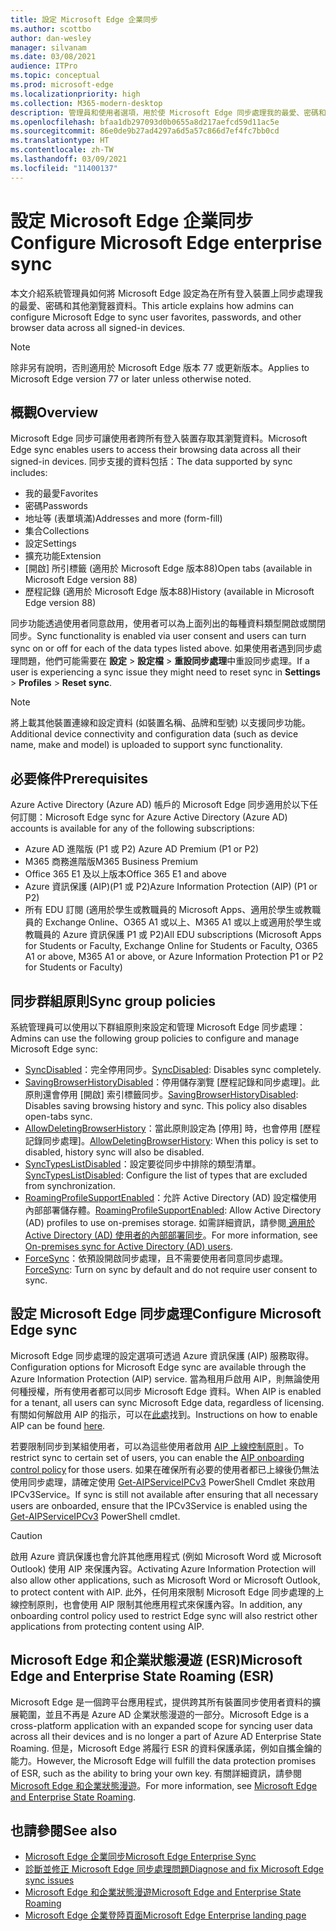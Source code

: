 ```yaml
---
title: 設定 Microsoft Edge 企業同步
ms.author: scottbo
author: dan-wesley
manager: silvanam
ms.date: 03/08/2021
audience: ITPro
ms.topic: conceptual
ms.prod: microsoft-edge
ms.localizationpriority: high
ms.collection: M365-modern-desktop
description: 管理員和使用者選項，用於使 Microsoft Edge 同步處理我的最愛、密碼和其他瀏覽器資料。
ms.openlocfilehash: bfaa1db297093d0b0655a8d217aefcd59d11ac5e
ms.sourcegitcommit: 86e0de9b27ad4297a6d5a57c866d7ef4fc7bb0cd
ms.translationtype: HT
ms.contentlocale: zh-TW
ms.lasthandoff: 03/09/2021
ms.locfileid: "11400137"
---
```

# <a name="configure-microsoft-edge-enterprise-sync"></a><span data-ttu-id="20f13-103">設定 Microsoft Edge 企業同步</span><span class="sxs-lookup"><span data-stu-id="20f13-103">Configure Microsoft Edge enterprise sync</span></span>

<span data-ttu-id="20f13-104">本文介紹系統管理員如何將 Microsoft Edge 設定為在所有登入裝置上同步處理我的最愛、密碼和其他瀏覽器資料。</span><span class="sxs-lookup"><span data-stu-id="20f13-104">This article explains how admins can configure Microsoft Edge to sync user favorites, passwords, and other browser data across all signed-in devices.</span></span>

> [!NOTE]
> <span data-ttu-id="20f13-105">除非另有說明，否則適用於 Microsoft Edge 版本 77 或更新版本。</span><span class="sxs-lookup"><span data-stu-id="20f13-105">Applies to Microsoft Edge version 77 or later unless otherwise noted.</span></span>

## <a name="overview"></a><span data-ttu-id="20f13-106">概觀</span><span class="sxs-lookup"><span data-stu-id="20f13-106">Overview</span></span>

<span data-ttu-id="20f13-107">Microsoft Edge 同步可讓使用者跨所有登入裝置存取其瀏覽資料。</span><span class="sxs-lookup"><span data-stu-id="20f13-107">Microsoft Edge sync enables users to access their browsing data across all their signed-in devices.</span></span> <span data-ttu-id="20f13-108">同步支援的資料包括：</span><span class="sxs-lookup"><span data-stu-id="20f13-108">The data supported by sync includes:</span></span>

- <span data-ttu-id="20f13-109">我的最愛</span><span class="sxs-lookup"><span data-stu-id="20f13-109">Favorites</span></span>
- <span data-ttu-id="20f13-110">密碼</span><span class="sxs-lookup"><span data-stu-id="20f13-110">Passwords</span></span>
- <span data-ttu-id="20f13-111">地址等 (表單填滿)</span><span class="sxs-lookup"><span data-stu-id="20f13-111">Addresses and more (form-fill)</span></span>
- <span data-ttu-id="20f13-112">集合</span><span class="sxs-lookup"><span data-stu-id="20f13-112">Collections</span></span>
- <span data-ttu-id="20f13-113">設定</span><span class="sxs-lookup"><span data-stu-id="20f13-113">Settings</span></span>
- <span data-ttu-id="20f13-114">擴充功能</span><span class="sxs-lookup"><span data-stu-id="20f13-114">Extension</span></span>
- <span data-ttu-id="20f13-115">[開啟] 所引標籤 (適用於 Microsoft Edge 版本88)</span><span class="sxs-lookup"><span data-stu-id="20f13-115">Open tabs (available in Microsoft Edge version 88)</span></span>
- <span data-ttu-id="20f13-116">歷程記錄 (適用於 Microsoft Edge 版本88)</span><span class="sxs-lookup"><span data-stu-id="20f13-116">History (available in Microsoft Edge version 88)</span></span>

<span data-ttu-id="20f13-117">同步功能透過使用者同意啟用，使用者可以為上面列出的每種資料類型開啟或關閉同步。</span><span class="sxs-lookup"><span data-stu-id="20f13-117">Sync functionality is enabled via user consent and users can turn sync on or off for each of the data types listed above.</span></span> <span data-ttu-id="20f13-118">如果使用者遇到同步處理問題，他們可能需要在 **設定** > **設定檔** > **重設同步處理**中重設同步處理。</span><span class="sxs-lookup"><span data-stu-id="20f13-118">If a user is experiencing a sync issue they might need to reset sync in **Settings** > **Profiles** > **Reset sync**.</span></span>

> [!NOTE]
> <span data-ttu-id="20f13-119">將上載其他裝置連線和設定資料 (如裝置名稱、品牌和型號) 以支援同步功能。</span><span class="sxs-lookup"><span data-stu-id="20f13-119">Additional device connectivity and configuration data (such as device name, make and model) is uploaded to support sync functionality.</span></span>

## <a name="prerequisites"></a><span data-ttu-id="20f13-120">必要條件</span><span class="sxs-lookup"><span data-stu-id="20f13-120">Prerequisites</span></span>

<span data-ttu-id="20f13-121">Azure Active Directory (Azure AD) 帳戶的 Microsoft Edge 同步適用於以下任何訂閱：</span><span class="sxs-lookup"><span data-stu-id="20f13-121">Microsoft Edge sync for Azure Active Directory (Azure AD) accounts is available for any of the following subscriptions:</span></span>

- <span data-ttu-id="20f13-122">Azure AD 進階版 (P1 或 P2) </span><span class="sxs-lookup"><span data-stu-id="20f13-122">Azure AD Premium (P1 or P2)</span></span>
- <span data-ttu-id="20f13-123">M365 商務進階版</span><span class="sxs-lookup"><span data-stu-id="20f13-123">M365 Business Premium</span></span>
- <span data-ttu-id="20f13-124">Office 365 E1 及以上版本</span><span class="sxs-lookup"><span data-stu-id="20f13-124">Office 365 E1 and above</span></span>
- <span data-ttu-id="20f13-125">Azure 資訊保護 (AIP)(P1 或 P2)</span><span class="sxs-lookup"><span data-stu-id="20f13-125">Azure Information Protection (AIP) (P1 or P2)</span></span>
- <span data-ttu-id="20f13-126">所有 EDU 訂閱 (適用於學生或教職員的 Microsoft Apps、適用於學生或教職員的 Exchange Online、O365 A1 或以上、M365 A1 或以上或適用於學生或教職員的 Azure 資訊保護 P1 或 P2)</span><span class="sxs-lookup"><span data-stu-id="20f13-126">All EDU subscriptions (Microsoft Apps for Students or Faculty, Exchange Online for Students or Faculty, O365 A1 or above, M365 A1 or above, or Azure Information Protection P1 or P2 for Students or Faculty)</span></span>

## <a name="sync-group-policies"></a><span data-ttu-id="20f13-127">同步群組原則</span><span class="sxs-lookup"><span data-stu-id="20f13-127">Sync group policies</span></span>

<span data-ttu-id="20f13-128">系統管理員可以使用以下群組原則來設定和管理 Microsoft Edge 同步處理：</span><span class="sxs-lookup"><span data-stu-id="20f13-128">Admins can use the following group policies to configure and manage Microsoft Edge sync:</span></span>

- <span data-ttu-id="20f13-129">[SyncDisabled](https://docs.microsoft.com/deployedge/microsoft-edge-policies#syncdisabled)：完全停用同步。</span><span class="sxs-lookup"><span data-stu-id="20f13-129">[SyncDisabled](https://docs.microsoft.com/deployedge/microsoft-edge-policies#syncdisabled): Disables sync completely.</span></span>
- <span data-ttu-id="20f13-130">[SavingBrowserHistoryDisabled](https://docs.microsoft.com/deployedge/microsoft-edge-policies#savingbrowserhistorydisabled)：停用儲存瀏覽 [歷程記錄和同步處理]。此原則還會停用 [開啟] 索引標籤同步。</span><span class="sxs-lookup"><span data-stu-id="20f13-130">[SavingBrowserHistoryDisabled](https://docs.microsoft.com/deployedge/microsoft-edge-policies#savingbrowserhistorydisabled): Disables saving browsing history and sync. This policy also disables open-tabs sync.</span></span>
- <span data-ttu-id="20f13-131">[AllowDeletingBrowserHistory](https://docs.microsoft.com/deployedge/microsoft-edge-policies#allowdeletingbrowserhistory)：當此原則設定為 [停用] 時，也會停用 [歷程記錄同步處理]。</span><span class="sxs-lookup"><span data-stu-id="20f13-131">[AllowDeletingBrowserHistory](https://docs.microsoft.com/deployedge/microsoft-edge-policies#allowdeletingbrowserhistory): When this policy is set to disabled, history sync will also be disabled.</span></span>
- <span data-ttu-id="20f13-132">[SyncTypesListDisabled](https://docs.microsoft.com/DeployEdge/microsoft-edge-policies#synctypeslistdisabled)：設定要從同步中排除的類型清單。</span><span class="sxs-lookup"><span data-stu-id="20f13-132">[SyncTypesListDisabled](https://docs.microsoft.com/DeployEdge/microsoft-edge-policies#synctypeslistdisabled): Configure the list of types that are excluded from synchronization.</span></span>
- <span data-ttu-id="20f13-133">[RoamingProfileSupportEnabled](https://docs.microsoft.com/DeployEdge/microsoft-edge-policies#roamingprofilesupportenabled)：允許 Active Directory (AD) 設定檔使用內部部署儲存體。</span><span class="sxs-lookup"><span data-stu-id="20f13-133">[RoamingProfileSupportEnabled](https://docs.microsoft.com/DeployEdge/microsoft-edge-policies#roamingprofilesupportenabled): Allow Active Directory (AD) profiles to use on-premises storage.</span></span> <span data-ttu-id="20f13-134">如需詳細資訊，請參閱[ 適用於 Active Directory (AD) 使用者的內部部署同步](https://docs.microsoft.com/DeployEdge/microsoft-edge-on-premises-sync)。</span><span class="sxs-lookup"><span data-stu-id="20f13-134">For more information, see [On-premises sync for Active Directory (AD) users](https://docs.microsoft.com/DeployEdge/microsoft-edge-on-premises-sync).</span></span>
- <span data-ttu-id="20f13-135">[ForceSync]( https://docs.microsoft.com/deployedge/microsoft-edge-policies#forcesync)：依預設開啟同步處理，且不需要使用者同意同步處理。</span><span class="sxs-lookup"><span data-stu-id="20f13-135">[ForceSync]( https://docs.microsoft.com/deployedge/microsoft-edge-policies#forcesync): Turn on sync by default and do not require user consent to sync.</span></span>  

## <a name="configure-microsoft-edge-sync"></a><span data-ttu-id="20f13-136">設定 Microsoft Edge 同步處理</span><span class="sxs-lookup"><span data-stu-id="20f13-136">Configure Microsoft Edge sync</span></span>

<span data-ttu-id="20f13-137">Microsoft Edge 同步處理的設定選項可透過 Azure 資訊保護 (AIP) 服務取得。</span><span class="sxs-lookup"><span data-stu-id="20f13-137">Configuration options for Microsoft Edge sync are available through the Azure Information Protection (AIP) service.</span></span> <span data-ttu-id="20f13-138">當為租用戶啟用 AIP，則無論使用何種授權，所有使用者都可以同步 Microsoft Edge 資料。</span><span class="sxs-lookup"><span data-stu-id="20f13-138">When AIP is enabled for a tenant, all users can sync Microsoft Edge data, regardless of licensing.</span></span> <span data-ttu-id="20f13-139">有關如何解啟用 AIP 的指示，可以在[此處](https://docs.microsoft.com/azure/information-protection/activate-office365)找到。</span><span class="sxs-lookup"><span data-stu-id="20f13-139">Instructions on how to enable AIP can be found [here](https://docs.microsoft.com/azure/information-protection/activate-office365).</span></span>

<span data-ttu-id="20f13-140">若要限制同步到某組使用者，可以為這些使用者啟用 [AIP 上線控制原則](https://docs.microsoft.com/powershell/module/aipservice/set-aipserviceonboardingcontrolpolicy?view=azureipps&preserve-view=true) 。</span><span class="sxs-lookup"><span data-stu-id="20f13-140">To restrict sync to certain set of users, you can enable the [AIP onboarding control policy](https://docs.microsoft.com/powershell/module/aipservice/set-aipserviceonboardingcontrolpolicy?view=azureipps&preserve-view=true) for those users.</span></span> <span data-ttu-id="20f13-141">如果在確保所有必要的使用者都已上線後仍無法使用同步處理，請確定使用 [Get-AIPServiceIPCv3](https://docs.microsoft.com/powershell/module/aipservice/get-aipserviceipcv3?view=azureipps&preserve-view=true) PowerShell Cmdlet 來啟用 IPCv3Service。</span><span class="sxs-lookup"><span data-stu-id="20f13-141">If sync is still not available after ensuring that all necessary users are onboarded, ensure that the IPCv3Service is enabled using the [Get-AIPServiceIPCv3](https://docs.microsoft.com/powershell/module/aipservice/get-aipserviceipcv3?view=azureipps&preserve-view=true)  PowerShell cmdlet.</span></span>

> [!CAUTION]
> <span data-ttu-id="20f13-142">啟用 Azure 資訊保護也會允許其他應用程式 (例如 Microsoft Word 或 Microsoft Outlook) 使用 AIP 來保護內容。</span><span class="sxs-lookup"><span data-stu-id="20f13-142">Activating Azure Information Protection will also allow other applications, such as Microsoft Word or Microsoft Outlook, to protect content with AIP.</span></span> <span data-ttu-id="20f13-143">此外，任何用來限制 Microsoft Edge 同步處理的上線控制原則，也會使用 AIP 限制其他應用程式來保護內容。</span><span class="sxs-lookup"><span data-stu-id="20f13-143">In addition, any onboarding control policy used to restrict Edge sync will also restrict other applications from protecting content using AIP.</span></span>

## <a name="microsoft-edge-and-enterprise-state-roaming-esr"></a><span data-ttu-id="20f13-144">Microsoft Edge 和企業狀態漫遊 (ESR)</span><span class="sxs-lookup"><span data-stu-id="20f13-144">Microsoft Edge and Enterprise State Roaming (ESR)</span></span>

<span data-ttu-id="20f13-145">Microsoft Edge 是一個跨平台應用程式，提供跨其所有裝置同步使用者資料的擴展範圍，並且不再是 Azure AD 企業狀態漫遊的一部分。</span><span class="sxs-lookup"><span data-stu-id="20f13-145">Microsoft Edge is a cross-platform application with an expanded scope for syncing user data across all their devices and is no longer a part of Azure AD Enterprise State Roaming.</span></span> <span data-ttu-id="20f13-146">但是，Microsoft Edge 將履行 ESR 的資料保護承諾，例如自攜金鑰的能力。</span><span class="sxs-lookup"><span data-stu-id="20f13-146">However, the Microsoft Edge will fulfill the data protection promises of ESR, such as the ability to bring your own key.</span></span> <span data-ttu-id="20f13-147">有關詳細資訊，請參閱 [Microsoft Edge 和企業狀態漫遊](microsoft-edge-enterprise-state-roaming.md)。</span><span class="sxs-lookup"><span data-stu-id="20f13-147">For more information, see [Microsoft Edge and Enterprise State Roaming](microsoft-edge-enterprise-state-roaming.md).</span></span>

## <a name="see-also"></a><span data-ttu-id="20f13-148">也請參閱</span><span class="sxs-lookup"><span data-stu-id="20f13-148">See also</span></span>

- [<span data-ttu-id="20f13-149">Microsoft Edge 企業同步</span><span class="sxs-lookup"><span data-stu-id="20f13-149">Microsoft Edge Enterprise Sync</span></span>](microsoft-edge-enterprise-sync.md)
- [<span data-ttu-id="20f13-150">診斷並修正 Microsoft Edge 同步處理問題</span><span class="sxs-lookup"><span data-stu-id="20f13-150">Diagnose and fix Microsoft Edge sync issues</span></span>](microsoft-edge-troubleshoot-enterprise-sync.md)
- [<span data-ttu-id="20f13-151">Microsoft Edge 和企業狀態漫遊</span><span class="sxs-lookup"><span data-stu-id="20f13-151">Microsoft Edge and Enterprise State Roaming</span></span>](microsoft-edge-enterprise-state-roaming.md)
- [<span data-ttu-id="20f13-152">Microsoft Edge 企業登陸頁面</span><span class="sxs-lookup"><span data-stu-id="20f13-152">Microsoft Edge Enterprise landing page</span></span>](https://aka.ms/EdgeEnterprise)

